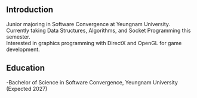 ## Introduction
Junior majoring in Software Convergence at Yeungnam University.  
Currently taking Data Structures, Algorithms, and Socket Programming this semester.  
Interested in graphics programming with DirectX and OpenGL for game development.

## Education
-Bachelor of Science in Software Convergence, Yeungnam University (Expected 2027)

